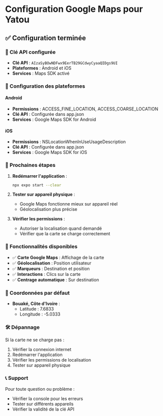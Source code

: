 # Configuration Google Maps pour Yatou

## ✅ Configuration terminée

### 🔑 Clé API configurée
- **Clé API** : `AIzaSyBOwNDFwx9EerTB29GCdwyCyaaQIDgs9UI`
- **Plateformes** : Android et iOS
- **Services** : Maps SDK activé

### 📱 Configuration des plateformes

#### Android
- **Permissions** : ACCESS_FINE_LOCATION, ACCESS_COARSE_LOCATION
- **Clé API** : Configurée dans app.json
- **Services** : Google Maps SDK for Android

#### iOS
- **Permissions** : NSLocationWhenInUseUsageDescription
- **Clé API** : Configurée dans app.json
- **Services** : Google Maps SDK for iOS

### 🚀 Prochaines étapes

1. **Redémarrer l'application** :
   ```bash
   npx expo start --clear
   ```

2. **Tester sur appareil physique** :
   - Google Maps fonctionne mieux sur appareil réel
   - Géolocalisation plus précise

3. **Vérifier les permissions** :
   - Autoriser la localisation quand demandé
   - Vérifier que la carte se charge correctement

### 🔧 Fonctionnalités disponibles

- ✅ **Carte Google Maps** : Affichage de la carte
- ✅ **Géolocalisation** : Position utilisateur
- ✅ **Marqueurs** : Destination et position
- ✅ **Interactions** : Clics sur la carte
- ✅ **Centrage automatique** : Sur destination

### 📍 Coordonnées par défaut

- **Bouaké, Côte d'Ivoire** :
  - Latitude : 7.6833
  - Longitude : -5.0333

### 🛠️ Dépannage

Si la carte ne se charge pas :
1. Vérifier la connexion internet
2. Redémarrer l'application
3. Vérifier les permissions de localisation
4. Tester sur appareil physique

### 📞 Support

Pour toute question ou problème :
- Vérifier la console pour les erreurs
- Tester sur différents appareils
- Vérifier la validité de la clé API
